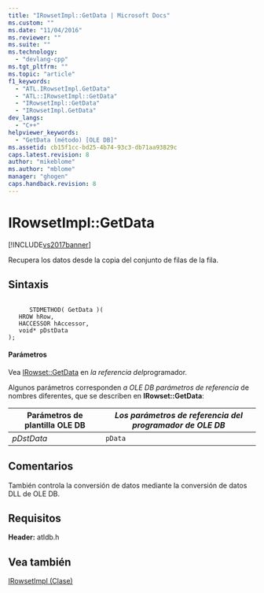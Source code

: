 ```yaml
---
title: "IRowsetImpl::GetData | Microsoft Docs"
ms.custom: ""
ms.date: "11/04/2016"
ms.reviewer: ""
ms.suite: ""
ms.technology: 
  - "devlang-cpp"
ms.tgt_pltfrm: ""
ms.topic: "article"
f1_keywords: 
  - "ATL.IRowsetImpl.GetData"
  - "ATL::IRowsetImpl::GetData"
  - "IRowsetImpl::GetData"
  - "IRowsetImpl.GetData"
dev_langs: 
  - "C++"
helpviewer_keywords: 
  - "GetData (método) [OLE DB]"
ms.assetid: cb15f1cc-bd25-4b74-93c3-db71aa93829c
caps.latest.revision: 8
author: "mikeblome"
ms.author: "mblome"
manager: "ghogen"
caps.handback.revision: 8
---
```

# IRowsetImpl::GetData
[!INCLUDE[vs2017banner](../../assembler/inline/includes/vs2017banner.md)]

Recupera los datos desde la copia del conjunto de filas de la fila.  
  
## Sintaxis  
  
```  
  
      STDMETHOD( GetData )(  
   HROW hRow,  
   HACCESSOR hAccessor,  
   void* pDstData   
);  
```  
  
#### Parámetros  
 Vea [IRowset::GetData](https://msdn.microsoft.com/en-us/library/ms716988.aspx) en *la referencia del*programador.  
  
 Algunos parámetros corresponden *a OLE DB parámetros de referencia* de nombres diferentes, que se describen en **IRowset::GetData**:  
  
|Parámetros de plantilla OLE DB|*Los parámetros de referencia del programador de OLE DB*|  
|------------------------------------|--------------------------------------------------------------|  
|*pDstData*|`pData`|  
  
## Comentarios  
 También controla la conversión de datos mediante la conversión de datos DLL de OLE DB.  
  
## Requisitos  
 **Header:** atldb.h  
  
## Vea también  
 [IRowsetImpl \(Clase\)](../../data/oledb/irowsetimpl-class.md)